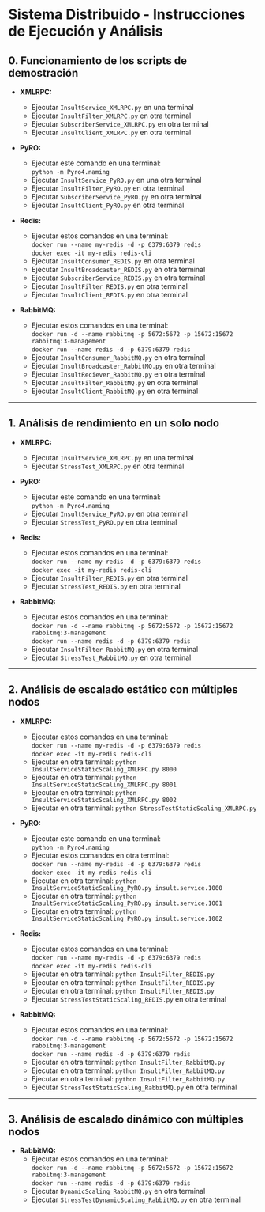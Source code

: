 # Sistema Distribuido - Instrucciones de Ejecución y Análisis

## 0. Funcionamiento de los scripts de demostración

- **XMLRPC:**
  - Ejecutar `InsultService_XMLRPC.py` en una terminal
  - Ejecutar `InsultFilter_XMLRPC.py` en otra terminal
  - Ejecutar `SubscriberService_XMLRPC.py` en otra terminal
  - Ejecutar `InsultClient_XMLRPC.py` en otra terminal

- **PyRO:**
  - Ejecutar este comando en una terminal:  
    `python -m Pyro4.naming`
  - Ejecutar `InsultService_PyRO.py` en una otra terminal
  - Ejecutar `InsultFilter_PyRO.py` en otra terminal
  - Ejecutar `SubscriberService_PyRO.py` en otra terminal
  - Ejecutar `InsultClient_PyRO.py` en otra terminal

- **Redis:**
  - Ejecutar estos comandos en una terminal:  
    `docker run --name my-redis -d -p 6379:6379 redis`  
    `docker exec -it my-redis redis-cli`
  - Ejecutar `InsultConsumer_REDIS.py` en otra terminal
  - Ejecutar `InsultBroadcaster_REDIS.py` en otra terminal
  - Ejecutar `SubscriberService_REDIS.py` en otra terminal
  - Ejecutar `InsultFilter_REDIS.py` en otra terminal
  - Ejecutar `InsultClient_REDIS.py` en otra terminal

- **RabbitMQ:**
  - Ejecutar estos comandos en una terminal:  
    `docker run -d --name rabbitmq -p 5672:5672 -p 15672:15672 rabbitmq:3-management`  
    `docker run --name redis -d -p 6379:6379 redis`
  - Ejecutar `InsultConsumer_RabbitMQ.py` en otra terminal
  - Ejecutar `InsultBroadcaster_RabbitMQ.py` en otra terminal
  - Ejecutar `InsultReciever_RabbitMQ.py` en otra terminal
  - Ejecutar `InsultFilter_RabbitMQ.py` en otra terminal
  - Ejecutar `InsultClient_RabbitMQ.py` en otra terminal

---

## 1. Análisis de rendimiento en un solo nodo

- **XMLRPC:**
  - Ejecutar `InsultService_XMLRPC.py` en una terminal
  - Ejecutar `StressTest_XMLRPC.py` en otra terminal

- **PyRO:**
  - Ejecutar este comando en una terminal:  
    `python -m Pyro4.naming`
  - Ejecutar `InsultService_PyRO.py` en otra terminal
  - Ejecutar `StressTest_PyRO.py` en otra terminal

- **Redis:**
  - Ejecutar estos comandos en una terminal:  
    `docker run --name my-redis -d -p 6379:6379 redis`  
    `docker exec -it my-redis redis-cli`
  - Ejecutar `InsultFilter_REDIS.py` en otra terminal
  - Ejecutar `StressTest_REDIS.py` en otra terminal

- **RabbitMQ:**
  - Ejecutar estos comandos en una terminal:  
    `docker run -d --name rabbitmq -p 5672:5672 -p 15672:15672 rabbitmq:3-management`  
    `docker run --name redis -d -p 6379:6379 redis`
  - Ejecutar `InsultFilter_RabbitMQ.py` en otra terminal
  - Ejecutar `StressTest_RabbitMQ.py` en otra terminal

---

## 2. Análisis de escalado estático con múltiples nodos

- **XMLRPC:**
  - Ejecutar estos comandos en una terminal:  
    `docker run --name my-redis -d -p 6379:6379 redis`  
    `docker exec -it my-redis redis-cli`
  - Ejecutar en otra terminal: `python InsultServiceStaticScaling_XMLRPC.py 8000`
  - Ejecutar en otra terminal: `python InsultServiceStaticScaling_XMLRPC.py 8001`
  - Ejecutar en otra terminal: `python InsultServiceStaticScaling_XMLRPC.py 8002`
  - Ejecutar en otra terminal: `python StressTestStaticScaling_XMLRPC.py`

- **PyRO:**
  - Ejecutar este comando en una terminal:  
    `python -m Pyro4.naming`
  - Ejecutar estos comandos en otra terminal:  
    `docker run --name my-redis -d -p 6379:6379 redis`  
    `docker exec -it my-redis redis-cli`
  - Ejecutar en otra terminal: `python InsultServiceStaticScaling_PyRO.py insult.service.1000`
  - Ejecutar en otra terminal: `python InsultServiceStaticScaling_PyRO.py insult.service.1001`
  - Ejecutar en otra terminal: `python InsultServiceStaticScaling_PyRO.py insult.service.1002`

- **Redis:**
  - Ejecutar estos comandos en una terminal:  
    `docker run --name my-redis -d -p 6379:6379 redis`  
    `docker exec -it my-redis redis-cli`
  - Ejecutar en otra terminal: `python InsultFilter_REDIS.py`
  - Ejecutar en otra terminal: `python InsultFilter_REDIS.py`
  - Ejecutar en otra terminal: `python InsultFilter_REDIS.py`
  - Ejecutar `StressTestStaticScaling_REDIS.py` en otra terminal

- **RabbitMQ:**
  - Ejecutar estos comandos en una terminal:  
    `docker run -d --name rabbitmq -p 5672:5672 -p 15672:15672 rabbitmq:3-management`  
    `docker run --name redis -d -p 6379:6379 redis`
  - Ejecutar en otra terminal: `python InsultFilter_RabbitMQ.py`
  - Ejecutar en otra terminal: `python InsultFilter_RabbitMQ.py`
  - Ejecutar en otra terminal: `python InsultFilter_RabbitMQ.py`
  - Ejecutar `StressTestStaticScaling_RabbitMQ.py` en otra terminal

---

## 3. Análisis de escalado dinámico con múltiples nodos

- **RabbitMQ:**
  - Ejecutar estos comandos en una terminal:  
    `docker run -d --name rabbitmq -p 5672:5672 -p 15672:15672 rabbitmq:3-management`  
    `docker run --name redis -d -p 6379:6379 redis`
  - Ejecutar `DynamicScaling_RabbitMQ.py` en otra terminal
  - Ejecutar `StressTestDynamicScaling_RabbitMQ.py` en otra terminal
